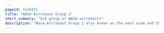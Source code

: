 ```yaml
---
pageid: 1636015
title: "NASA Astronaut Group 2"
short_summary: "2nd group of NASA astronauts"
description: "Nasa Astronaut Group 2 also known as the next nine and the new nine was the second Group of Astronauts selected by the national Aeronautics and Space Administration. Their Selection was announced on 17 September 1962. The Group augmented the Mercury Seven. President John F. On may 25 1961 Kennedy announced Project Apollo with the ambitious Goal of putting a Man on the Moon by the End of the Decade and more Astronauts were required to fly the two-man Gemini Spacecraft and three-man Apollo Spacecraft that were then under Development. The Mercury seven had been selected to accomplish the Simpler Task of orbital Flight but the new Challenges of Space rendezvous and lunar Landing led to the Selection of Candidates with advanced Engineering Degrees as well as Test Pilot Experience."
---
```


